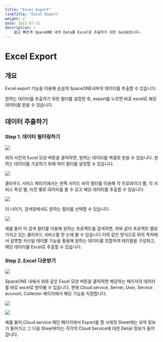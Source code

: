 ```yaml
---
title: "Excel Export"
linkTitle: "Excel Export"
weight: 2
date: 2021-07-31
description: >
    쉽고 빠르게 SpaceONE 내의 Data를 Excel로 추출하기 위한 Guide입니다.
---
```



# Excel Export

## 개요

Excel export 기능을 이용해 손쉽게 SpaceONE내부의 데이터를 추출할 수 있습니다.

원하는 데이터를 추출하기 위한 필터를 설정한 후, export를 누르면 바로 excel로 해당 데이터를 받을 수 있습니다.

## 데이터 추출하기

### Step 1. 데이터 필터링하기

![](/docs/using_spaceone_console/advanced_topics/img/cloud_service_main.png)

위의 사진의 Excel 모양 버튼을 클릭하면, 원하는 데이터를 엑셀로 받을 수 있습니다. 원하는 데이터를 가공하기 위해 여러 필터를 설정할 수 있습니다.



![](/docs/using_spaceone_console/advanced_topics/img/filtered_cloud_service.png)

클라우드 서비스 페이지에서는 왼쪽 사이드 바의 필터를 이용해 각 프로바이더 별, 각 서비스 특성 별, 리전 별로 데이터를 볼 수 있고 해당 데이터를 추출할 수 있습니다.



![](/docs/using_spaceone_console/advanced_topics/img/search_filter_in_cloud_service.png)

더 나아가, 검색창에서도 원하는 필터를 선택할 수 있습니다.



![](/docs/using_spaceone_console/advanced_topics/img/filtered_cloud_service_by_project.png)

예를 들어 이 검색 필터를 이용해 원하는 프로젝트를 검색하면, 위와 같이 프로젝트 별로 가지고 있는 클라우드 서비스를 한 눈에 볼 수 있습니다.이와 같은 방식으로 뒤의 목차에서 설명할 커스텀 테이블 기능을 활용해 원하는 데이터를 조합하여 테이블을 구성하고, 해당 데이터를 Excel로 추출할 수 있습니다.



### Step 2. Excel 다운받기

![](/docs/using_spaceone_console/advanced_topics/img/2021-05-10-1.15.37.png)

SpaceONE 내에서 위와 같은 Excel 모양 버튼을 클릭하면 해당하는 페이지의 데이터를 바로 excel로 받아볼 수 있습니다. 현재 Cloud service, Server, User, Service account, Collector 페이지에서 해당 기능을 지원합니다.



![](/docs/using_spaceone_console/advanced_topics/img/cloud_service_summary_excel.png)

![](/docs/using_spaceone_console/advanced_topics/img/cloud_service_excel.png)

예를 들어,Cloud service 메인 페이지에서 Export를 할 시에첫 Sheet에는 요약 정보가 들어가고 그 다음 Sheet부터는 각각의 Cloud Service에 대한 Detail 정보가 들어갑니다.



